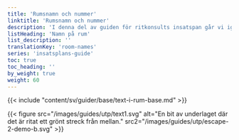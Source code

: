 ```yaml
---
title: 'Rumsnamn och nummer'
linktitle: 'Rumsnamn och nummer'
description: 'I denna del av guiden för ritkonsults insatspan går vi igenom hur du ska markera rum som ska gråläggas, hyllor och övrig inredning som du vill ha med på insatsplanen.'
listHeading: 'Namn på rum'
list_description: ''
translationKey: 'room-names'
series: 'insatsplans-guide'
toc: true
toc_heading: ''
by_weight: true
weight: 60
---
```


{{< include "content/sv/guider/base/text-i-rum-base.md" >}}

{{< figure src="/images/guides/utp/text1.svg" alt="En bit av underlaget där det är ritat ett grönt streck från mellan." src2="/images/guides/utp/escape-2-demo-b.svg" >}}


